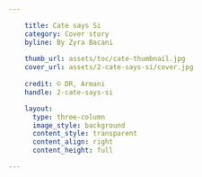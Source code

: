 ```yaml
---

    title: Cate says Si
    category: Cover story
    byline: By Zyra Bacani
    
    thumb_url: assets/toc/cate-thumbnail.jpg
    cover_url: assets/2-cate-says-si/cover.jpg
    
    credit: © DR, Armani
    handle: 2-cate-says-si

    layout:
      type: three-column
      image_style: background
      content_style: transparent
      content_align: right
      content_height: full

---
```

